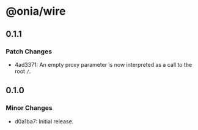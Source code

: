 # @onia/wire

## 0.1.1

### Patch Changes

- 4ad3371: An empty proxy parameter is now interpreted as a call to the root `/`.

## 0.1.0

### Minor Changes

- d0a1ba7: Initial release.
